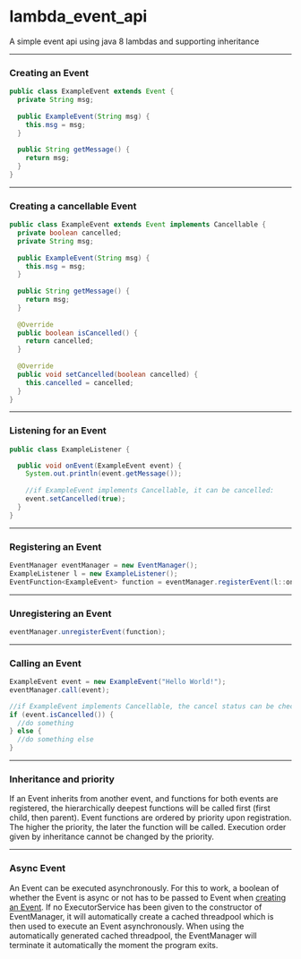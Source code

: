 # lambda_event_api
A simple event api using java 8 lambdas and supporting inheritance

---
### Creating an Event
```java
public class ExampleEvent extends Event {
  private String msg;
  
  public ExampleEvent(String msg) {
    this.msg = msg;
  }
  
  public String getMessage() {
    return msg;
  }
}
```
---
### Creating a cancellable Event
```java
public class ExampleEvent extends Event implements Cancellable {
  private boolean cancelled;
  private String msg;
  
  public ExampleEvent(String msg) {
    this.msg = msg;
  }
  
  public String getMessage() {
    return msg;
  }
  
  @Override
  public boolean isCancelled() {
    return cancelled;
  }
  
  @Override
  public void setCancelled(boolean cancelled) {
    this.cancelled = cancelled;
  }
}
```
---
### Listening for an Event
```java
public class ExampleListener {

  public void onEvent(ExampleEvent event) {
    System.out.println(event.getMessage());
    
    //if ExampleEvent implements Cancellable, it can be cancelled:
    event.setCancelled(true);
  }
}
```
---
### Registering an Event
```java
EventManager eventManager = new EventManager();
ExampleListener l = new ExampleListener();
EventFunction<ExampleEvent> function = eventManager.registerEvent(l::onEvent, ExampleEvent.class);
```
---
### Unregistering an Event
```java
eventManager.unregisterEvent(function);
```
---
### Calling an Event
```java
ExampleEvent event = new ExampleEvent("Hello World!");
eventManager.call(event);

//if ExampleEvent implements Cancellable, the cancel status can be checked here:
if (event.isCancelled()) {
  //do something
} else {
  //do something else
}
```
---
### Inheritance and priority
If an Event inherits from another event, and functions for both events are registered, the hierarchically deepest
functions will be called first (first child, then parent).
Event functions are ordered by priority upon registration. The higher the priority, the later the function will be
called. Execution order given by inheritance cannot be changed by the priority.

---
### Async Event
An Event can be executed asynchronously. For this to work, a boolean of whether the Event is async or not has to be passed to Event when [creating an Event](#creating-an-event). If no ExecutorService has been given to the constructor of EventManager, it will automatically create a cached threadpool which is then used to execute an Event asynchronously. When using the automatically generated cached threadpool, the EventManager will terminate it automatically the moment the program exits.

